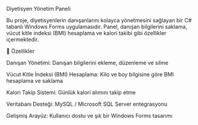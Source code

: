 Diyetisyen Yönetim Paneli

Bu proje, diyetisyenlerin danışanlarını kolayca yönetmesini sağlayan bir C# tabanlı Windows Forms uygulamasıdır. Panel, danışan bilgilerini saklama, vücut kitle indeksi (BMI) hesaplama ve kalori takibi gibi özellikler içermektedir.

🚀 Özellikler

Danışan Yönetimi: Danışan bilgilerini ekleme, düzenleme ve silme

Vücut Kitle İndeksi (BMI) Hesaplama: Kilo ve boy bilgisine göre BMI hesaplama ve saklama

Kalori Takip Sistemi: Günlük kalori alımını takip etme

Veritabanı Desteği: MySQL / Microsoft SQL Server entegrasyonu

Gelişmiş Arayüz: Kullanıcı dostu ve şık bir Windows Forms tasarımı
